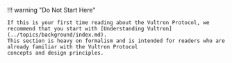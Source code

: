 !!! warning "Do Not Start Here"

    If this is your first time reading about the Vultron Protocol, we recommend that you start with [Understanding Vultron](../topics/background/index.md).
    This section is heavy on formalism and is intended for readers who are already familiar with the Vultron Protocol
    concepts and design principles.
